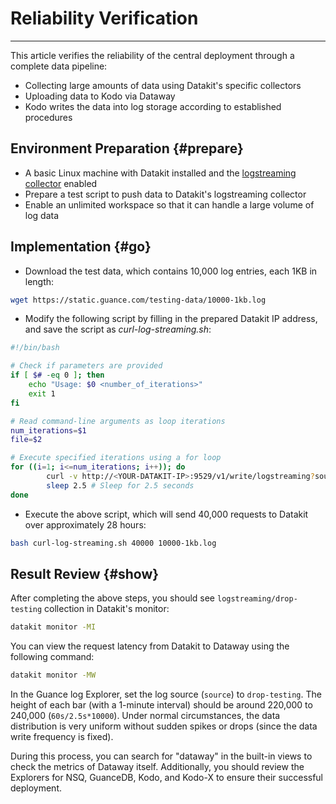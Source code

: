 # Reliability Verification
---

This article verifies the reliability of the central deployment through a complete data pipeline:

- Collecting large amounts of data using Datakit's specific collectors
- Uploading data to Kodo via Dataway
- Kodo writes the data into log storage according to established procedures


## Environment Preparation {#prepare}

- A basic Linux machine with Datakit installed and the [logstreaming collector](../integrations/logstreaming.md) enabled
- Prepare a test script to push data to Datakit's logstreaming collector
- Enable an unlimited workspace so that it can handle a large volume of log data

## Implementation {#go}

- Download the test data, which contains 10,000 log entries, each 1KB in length:

```bash
wget https://static.guance.com/testing-data/10000-1kb.log
```

- Modify the following script by filling in the prepared Datakit IP address, and save the script as *curl-log-streaming.sh*:

```bash
#!/bin/bash

# Check if parameters are provided
if [ $# -eq 0 ]; then
    echo "Usage: $0 <number_of_iterations>"
    exit 1
fi

# Read command-line arguments as loop iterations
num_iterations=$1
file=$2

# Execute specified iterations using a for loop
for ((i=1; i<=num_iterations; i++)); do
		curl -v http://<YOUR-DATAKIT-IP>:9529/v1/write/logstreaming?source=drop-testing --data-binary "@$2"
        sleep 2.5 # Sleep for 2.5 seconds
done
```

- Execute the above script, which will send 40,000 requests to Datakit over approximately 28 hours:

```bash
bash curl-log-streaming.sh 40000 10000-1kb.log
```

## Result Review {#show}

After completing the above steps, you should see `logstreaming/drop-testing` collection in Datakit's monitor:

```bash
datakit monitor -MI
```

You can view the request latency from Datakit to Dataway using the following command:

```bash
datakit monitor -MW
```

In the Guance log Explorer, set the log source (`source`) to `drop-testing`. The height of each bar (with a 1-minute interval) should be around 220,000 to 240,000 (`60s/2.5s*10000`). Under normal circumstances, the data distribution is very uniform without sudden spikes or drops (since the data write frequency is fixed).

During this process, you can search for "dataway" in the built-in views to check the metrics of Dataway itself. Additionally, you should review the Explorers for NSQ, GuanceDB, Kodo, and Kodo-X to ensure their successful deployment.